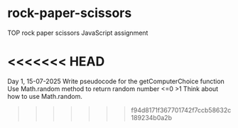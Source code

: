 # rock-paper-scissors
TOP rock paper scissors JavaScript assignment

<<<<<<< HEAD
=======
Day 1, 15-07-2025
Write pseudocode for the getComputerChoice function
Use Math.random method to return random number <=0 >1 
Think about how to use Math.random.
>>>>>>> f94d8171f367701742f7ccb58632c189234b0a2b
